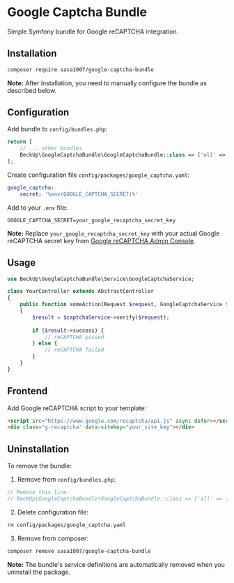 # Google Captcha Bundle

Simple Symfony bundle for Google reCAPTCHA integration.

## Installation

```bash
composer require sasa1007/google-captcha-bundle
```

**Note:** After installation, you need to manually configure the bundle as described below.

## Configuration

Add bundle to `config/bundles.php`:

```php
return [
    // ... other bundles
    BeckUp\GoogleCaptchaBundle\GoogleCaptchaBundle::class => ['all' => true],
];
```

Create configuration file `config/packages/google_captcha.yaml`:

```yaml
google_captcha:
    secret: '%env(GOOGLE_CAPTCHA_SECRET)%'
```

Add to your `.env` file:

```
GOOGLE_CAPTCHA_SECRET=your_google_recaptcha_secret_key
```

**Note:** Replace `your_google_recaptcha_secret_key` with your actual Google reCAPTCHA secret key from [Google reCAPTCHA Admin Console](https://www.google.com/recaptcha/admin).

## Usage

```php
use BeckUp\GoogleCaptchaBundle\Service\GoogleCaptchaService;

class YourController extends AbstractController
{
    public function someAction(Request $request, GoogleCaptchaService $captchaService)
    {
        $result = $captchaService->verify($request);
        
        if ($result->success) {
            // reCAPTCHA passed
        } else {
            // reCAPTCHA failed
        }
    }
}
```

## Frontend

Add Google reCAPTCHA script to your template:

```html
<script src="https://www.google.com/recaptcha/api.js" async defer></script>
<div class="g-recaptcha" data-sitekey="your_site_key"></div>
```

## Uninstallation

To remove the bundle:

1. Remove from `config/bundles.php`:
```php
// Remove this line:
// BeckUp\GoogleCaptchaBundle\GoogleCaptchaBundle::class => ['all' => true],
```

2. Delete configuration file:
```bash
rm config/packages/google_captcha.yaml
```

3. Remove from composer:
```bash
composer remove sasa1007/google-captcha-bundle
```

**Note:** The bundle's service definitions are automatically removed when you uninstall the package. 